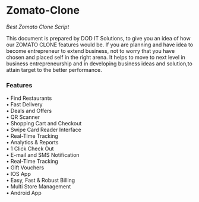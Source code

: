# Zomato-Clone
<i>Best Zomato Clone Script</i>

This document is prepared by DOD IT Solutions, to give you an idea of how our ZOMATO CLONE features would be. If you are planning and have idea to become entrepreneur to extend business, not to worry that you have chosen and placed self in the right arena. It helps to move to next level in business entrepreneurship and in developing business ideas and solution,to attain target to the better performance.

<h3> Features </h3>
• Find Restaurants<br>
• Fast Delivery<br>
• Deals and Offers<br>
• QR Scanner<br>
• Shopping Cart and Checkout<br>
• Swipe Card Reader Interface<br>
• Real-Time Tracking<br>
• Analytics & Reports<br>
• 1 Click Check Out<br>
• E-mail and SMS Notification<br>
• Real-Time Tracking<br>
• Gift Vouchers<br>
• IOS App<br>
• Easy, Fast & Robust Billing<br>
• Multi Store Management<br>
• Android App<br>
